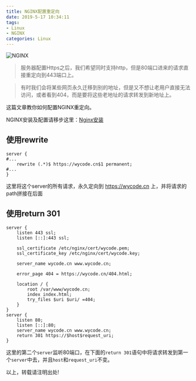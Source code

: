```yaml
---
title: NGINX配置重定向
date: 2019-5-17 10:34:11
tags:
- Linux
- NGINX
categories: Linux
---
```


![NGINX](https://nginx.org/nginx.png)

> 服务器配置Https之后，我们希望同时支持http，但是80端口进来的请求直接重定向到443端口上。

> 有时我们会将某些网页永久迁移到别的地址，但是又不想让老用户直接无法访问，或者看到404，而是要将这些老地址的请求转发到新地址上。

这篇文章教你如何配置NGINX重定向。

<!--more-->

NGINX安装及配置请移步这里：[Nginx安装](/2018-06-23-nginx.html "NGINX安装")


## 使用rewrite

```
server {
#...
	rewrite (.*)$ https://wycode.cn$1 permanent;
#...
}
```
这里将这个server的所有请求，永久定向到 https://wycode.cn 上，并将请求的path拼接在后面

## 使用return 301

```
server {
	listen 443 ssl;
    listen [::]:443 ssl;

    ssl_certificate /etc/nginx/cert/wycode.pem;
    ssl_certificate_key /etc/nginx/cert/wycode.key;

    server_name wycode.cn www.wycode.cn;

    error_page 404 = https://wycode.cn/404.html;

    location / {
        root /var/www/wycode.cn;
        index index.html;
        try_files $uri $uri/ =404;
    }
}
server {
    listen 80;
    listen [::]:80;
    server_name wycode.cn www.wycode.cn;
    return 301 https://$host$request_uri;
}
```

这里的第二个`server`监听80端口，在下面的`return 301`语句中将请求转发到第一个`server`中去，并且`host`和`request_uri`不变。

以上，转载请注明出处!